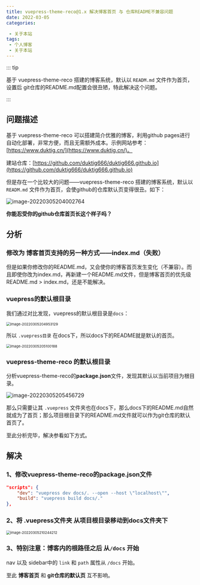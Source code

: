 ```yaml
---
title: vuepress-theme-reco@1.x 解决博客首页 与 仓库README不兼容问题
date: 2022-03-05
categories:

 - 关于本站
tags:
 - 个人博客
 - 关于本站
---
```


::: tip

基于 vuepress-theme-reco 搭建的博客系统，默认以 `READM.md` 文件作为首页，设置后 git仓库的README.md配置会很丑陋，特此解决这个问题。

:::

<!-- more -->

## 问题描述

基于 vuepress-theme-reco 可以搭建简介优雅的博客，利用github pages进行自动化部署，非常方便，而且无需额外成本。示例网站参考：[https://www.duktig.cn/](https://www.duktig.cn/)。

建站仓库：[https://github.com/duktig666/duktig666.github.io](https://github.com/duktig666/duktig666.github.io)

但是存在一个比较大的问题——vuepress-theme-reco 搭建的博客系统，默认以 `READM.md` 文件作为首页，会使github的仓库默认页变得很丑。如下：

![image-20220305204002764](https://cos.duktig.cn/typora/202203052040098.png)

**你能忍受你的github仓库首页长这个样子吗？**

## 分析

### 修改为 博客首页支持的另一种方式——index.md（失败）

但是如果你修改你的README.md，又会使你的博客首页发生变化（不兼容）。而且即使你改为index.md，再新建一个README.md文件，但是博客首页的优先级 README.md > index.md，还是不能解决。

### vuepress的默认根目录

我们通过对比发现，vuepress的默认根目录是`docs`：

<img src="https://cos.duktig.cn/typora/202203052054939.png" alt="image-20220305204953129" style="zoom:67%;" />

所以 `.vuepress目录` 在docs下，所以docs下的README就是默认的首页。

<img src="https://cos.duktig.cn/typora/202203052054841.png" alt="image-20220305205100188" style="zoom:67%;" />

###  vuepress-theme-reco 的默认根目录

分析vuepress-theme-reco的**package.json**文件，发现其默认以当前项目为根目录。

![image-20220305205456729](https://cos.duktig.cn/typora/202203052054518.png)

那么只需要让其 `.vuepress` 文件夹也在docs下，那么docs下的README.md自然就成为了首页；那么项目根目录下的README.md文件就可以作为git仓库的默认首页了。

至此分析完毕，解决参看如下方式。

## 解决

### 1、修改vuepress-theme-reco的**package.json**文件

```json
"scripts": {
    "dev": "vuepress dev docs/. --open --host \"localhost\"",
    "build": "vuepress build docs/."
},
```

### 2、将 .vuepress文件夹 从项目根目录移动到docs文件夹下

<img src="https://cos.duktig.cn/typora/202203052102549.png" alt="image-20220305210244212" style="zoom:67%;" />

### 3、特别注意：博客内的根路径之后 从`/docs` 开始

nav 以及 sidebar中的 `link` 和 `path` 属性从 `/docs` 开始。



至此 **博客首页** 和 **git仓库的默认页** 互不影响。

